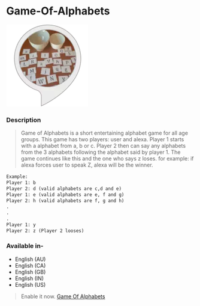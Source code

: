 # Game-Of-Alphabets
![image](game_of_alphabets.png)


### Description
> Game of Alphabets is a short entertaining alphabet game for all age groups. 
This game has two players: user and alexa. 
Player 1 starts with a alphabet from a, b or c. Player 2 then can say any alphabets from the 3 alphabets following the alphabet said by player 1. The game continues like this and the one who says z loses. for example: if alexa forces user to speak Z, alexa will be the winner.

```
Example:
Player 1: b
Player 2: d (valid alphabets are c,d and e)
Player 1: e (valid alphabets are e, f and g)
Player 2: h (valid alphabets are f, g and h)
.
.
.
Player 1: y
Player 2: z (Player 2 looses)
```

### Available in-
- English (AU)
- English (CA)
- English (GB)
- English (IN)
- English (US)

> Enable it now. [Game Of Alphabets](https://www.amazon.in/Mohit-arora-Game-of-Alphabets/dp/B07J9Y4P8F/ref=sr_1_1?s=digital-skills&ie=UTF8&qid=1550774928&sr=1-1&keywords=game+of+alphabets>)
